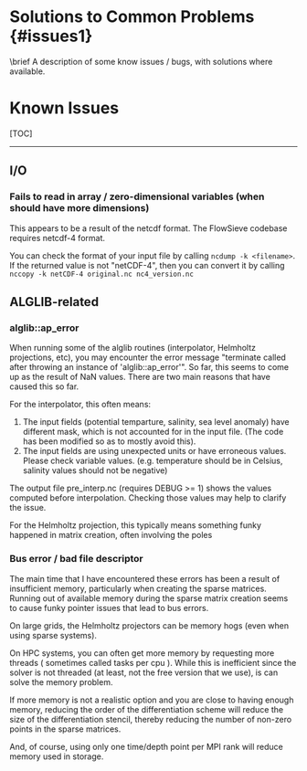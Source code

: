 # Solutions to Common Problems {#issues1}

\brief A description of some know issues / bugs, with solutions where available.

# Known Issues
[TOC]

---

## I/O

### Fails to read in array / zero-dimensional variables (when should have more dimensions)

This appears to be a result of the netcdf format.
The FlowSieve codebase requires netcdf-4 format.

You can check the format of your input file by calling `ncdump -k <filename>`.
If the returned value is not "netCDF-4", then you can convert it by calling `nccopy -k netCDF-4 original.nc nc4_version.nc`



## ALGLIB-related

### alglib::ap_error
When running some of the alglib routines (interpolator, Helmholtz projections, etc), you may encounter the error message 
"terminate called after throwing an instance of 'alglib::ap_error'".
So far, this seems to come up as the result of NaN values. There are two main reasons
that have caused this so far.

For the interpolator, this often means:
1. The input fields (potential temparture, salinity, sea level anomaly) have different mask,
which is not accounted for in the input file. (The code has been modified so as to mostly avoid this).
2. The input fields are using unexpected units or have erroneous values. Please check variable values.
(e.g. temperature should be in Celsius, salinity values should not be negative)

The output file pre_interp.nc (requires DEBUG >= 1) shows the values computed before interpolation.
Checking those values may help to clarify the issue.


For the Helmholtz projection, this typically means something funky happened in matrix creation, often involving the poles


### Bus error / bad file descriptor

The main time that I have encountered these errors has been a result of insufficient memory, particularly when creating the sparse matrices.
Running out of available memory during the sparse matrix creation seems to cause funky pointer issues that lead to bus errors.

On large grids, the Helmholtz projectors can be memory hogs (even when using sparse systems).

On HPC systems, you can often get more memory by requesting more threads ( sometimes called tasks per cpu ).
While this is inefficient since the solver is not threaded (at least, not the free version that we use), is can solve the memory problem.

If more memory is not a realistic option and you are close to having enough memory, reducing the order of the differentiation scheme will reduce the size of the differentiation stencil,
thereby reducing the number of non-zero points in the sparse matrices.

And, of course, using only one time/depth point per MPI rank will reduce memory used in storage.
